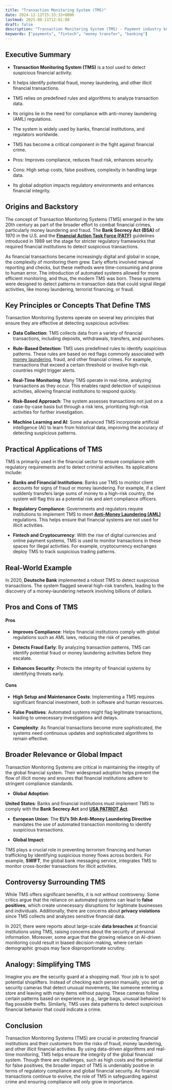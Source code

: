 ```yaml
---
title: "Transaction Monitoring System (TMS)"
date: 2024-12-12T15:33:33+0000
lastmod: 2025-08-11T12:01:00
draft: false
description: "Transaction Monitoring System (TMS) - Payment industry knowledge and insights"
keywords: ["payments", "fintech", "money transfer", "banking"]
---
```


## Executive Summary

- **Transaction Monitoring System (TMS)** is a tool used to detect suspicious financial activity.

- It helps identify potential fraud, money laundering, and other illicit financial transactions.

- TMS relies on predefined rules and algorithms to analyze transaction data.

- Its origins lie in the need for compliance with anti-money laundering (AML) regulations.

- The system is widely used by banks, financial institutions, and regulators worldwide.

- TMS has become a critical component in the fight against financial crime.

- Pros: Improves compliance, reduces fraud risk, enhances security.

- Cons: High setup costs, false positives, complexity in handling large data.

- Its global adoption impacts regulatory environments and enhances financial integrity.

## Origins and Backstory

The concept of Transaction Monitoring Systems (TMS) emerged in the late 20th century as part of the broader effort to combat financial crimes, particularly money laundering and fraud. The **Bank Secrecy Act (BSA)** of 1970 in the U.S. and the **[Financial Action Task Force (FATF)](https://faisalkhanllc.xyz/resources/payments-wiki/f/fatf/)** guidelines introduced in 1989 set the stage for stricter regulatory frameworks that required financial institutions to detect suspicious transactions.

As financial transactions became increasingly digital and global in scope, the complexity of monitoring them grew. Early efforts involved manual reporting and checks, but these methods were time-consuming and prone to human error. The introduction of automated systems allowed for more efficient monitoring, and thus, the modern TMS was born. These systems were designed to detect patterns in transaction data that could signal illegal activities, like money laundering, terrorist financing, or fraud.

## Key Principles or Concepts That Define TMS

Transaction Monitoring Systems operate on several key principles that ensure they are effective at detecting suspicious activities:

- **Data Collection**: TMS collects data from a variety of financial transactions, including deposits, withdrawals, transfers, and purchases.

- **Rule-Based Detection**: TMS uses predefined rules to identify suspicious patterns. These rules are based on red flags commonly associated with [money laundering](https://faisalkhanllc.xyz/resources/payments-wiki/m/money-laundering/), fraud, and other financial crimes. For example, transactions that exceed a certain threshold or involve high-risk countries might trigger alerts.

- **Real-Time Monitoring**: Many TMS operate in real-time, analyzing transactions as they occur. This enables rapid detection of suspicious activities, allowing financial institutions to respond quickly.

- **Risk-Based Approach**: The system assesses transactions not just on a case-by-case basis but through a risk lens, prioritizing high-risk activities for further investigation.

- **Machine Learning and AI**: Some advanced TMS incorporate artificial intelligence (AI) to learn from historical data, improving the accuracy of detecting suspicious patterns.

## Practical Applications of TMS

TMS is primarily used in the financial sector to ensure compliance with regulatory requirements and to detect criminal activities. Its applications include:

- **Banks and Financial Institutions**: Banks use TMS to monitor client accounts for signs of fraud or money laundering. For example, if a client suddenly transfers large sums of money to a high-risk country, the system will flag this as a potential risk and alert compliance officers.

- **Regulatory Compliance**: Governments and regulators require institutions to implement TMS to meet **[Anti-Money Laundering (AML)](https://faisalkhanllc.xyz/resources/payments-wiki/a/anti-money-laundering-aml/)** regulations. This helps ensure that financial systems are not used for illicit activities.

- **Fintech and Cryptocurrency**: With the rise of digital currencies and online payment systems, TMS is used to monitor transactions in these spaces for illegal activities. For example, cryptocurrency exchanges deploy TMS to track suspicious trading patterns.

## Real-World Example

In 2020, **Deutsche Bank** implemented a robust TMS to detect suspicious transactions. The system flagged several high-risk transfers, leading to the discovery of a money-laundering network involving billions of dollars.

## Pros and Cons of TMS

#### Pros

- **Improves Compliance**: Helps financial institutions comply with global regulations such as AML laws, reducing the risk of penalties.

- **Detects Fraud Early**: By analyzing transaction patterns, TMS can identify potential fraud or money laundering activities before they escalate.

- **Enhances Security**: Protects the integrity of financial systems by identifying threats early.

#### Cons

- **High Setup and Maintenance Costs**: Implementing a TMS requires significant financial investment, both in software and human resources.

- **False Positives**: Automated systems might flag legitimate transactions, leading to unnecessary investigations and delays.

- **Complexity**: As financial transactions become more sophisticated, the systems need continuous updates and sophisticated algorithms to remain effective.

## Broader Relevance or Global Impact

Transaction Monitoring Systems are critical in maintaining the integrity of the global financial system. Their widespread adoption helps prevent the flow of illicit money and ensures that financial institutions adhere to stringent compliance standards.

- **Global Adoption**:

**United States**: Banks and financial institutions must implement TMS to comply with the **Bank Secrecy Act** and **[USA PATRIOT Act](https://faisalkhanllc.xyz/resources/payments-wiki/u/usa-patriot-act/)**.

- **European Union**: The **EU’s 5th Anti-Money Laundering Directive** mandates the use of automated transaction monitoring to identify suspicious transactions.

- **Global Impact**:

TMS plays a crucial role in preventing terrorism financing and human trafficking by identifying suspicious money flows across borders. For example, **SWIFT**, the global bank messaging service, integrates TMS to monitor cross-border transactions for illicit activities.

## Controversy Surrounding TMS

While TMS offers significant benefits, it is not without controversy. Some critics argue that the reliance on automated systems can lead to **false positives**, which create unnecessary disruptions for legitimate businesses and individuals. Additionally, there are concerns about **privacy violations** since TMS collects and analyzes sensitive financial data.

In 2021, there were reports about large-scale **data breaches** at financial institutions using TMS, raising concerns about the security of personal information. Moreover, some argue that the growing reliance on AI-driven monitoring could result in biased decision-making, where certain demographic groups may face disproportionate scrutiny.

## Analogy: Simplifying TMS

Imagine you are the security guard at a shopping mall. Your job is to spot potential shoplifters. Instead of checking each person manually, you set up security cameras that detect unusual movements, like someone entering a store and leaving with many items without paying. These cameras follow certain patterns based on experience (e.g., large bags, unusual behavior) to flag possible thefts. Similarly, TMS uses data patterns to detect suspicious financial behavior that could indicate a crime.

## Conclusion

Transaction Monitoring Systems (TMS) are crucial in protecting financial institutions and their customers from the risks of fraud, money laundering, and other illicit financial activities. By using data-driven algorithms and real-time monitoring, TMS helps ensure the integrity of the global financial system. Though there are challenges, such as high costs and the potential for false positives, the broader impact of TMS is undeniably positive in terms of regulatory compliance and global financial security. As financial transactions continue to evolve, the role of TMS in safeguarding against crime and ensuring compliance will only grow in importance.